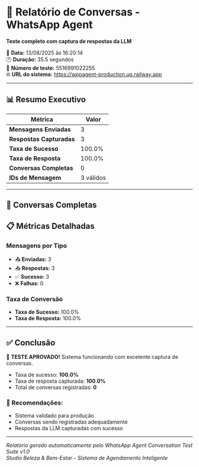 # 💬 Relatório de Conversas - WhatsApp Agent

**Teste completo com captura de respostas da LLM**

📅 **Data:** 13/08/2025 às 16:20:14  
🕐 **Duração:** 35.5 segundos  
📱 **Número de teste:** 5516991022255  
🌐 **URL do sistema:** https://wppagent-production.up.railway.app

---

## 📊 Resumo Executivo

| Métrica | Valor |
|---------|-------|
| **Mensagens Enviadas** | 3 |
| **Respostas Capturadas** | 3 |
| **Taxa de Sucesso** | 100.0% |
| **Taxa de Resposta** | 100.0% |
| **Conversas Completas** | 0 |
| **IDs de Mensagem** | 3 válidos |

---

## 💬 Conversas Completas

## 📋 Métricas Detalhadas

### Mensagens por Tipo
- 📤 **Enviadas:** 3
- 📥 **Respostas:** 3
- ✅ **Sucesso:** 3
- ❌ **Falhas:** 0

### Taxa de Conversão
- **Taxa de Sucesso:** 100.0%
- **Taxa de Resposta:** 100.0%

---

## ✅ Conclusão

🎉 **TESTE APROVADO!** Sistema funcionando com excelente captura de conversas.

- Taxa de sucesso: **100.0%**
- Taxa de resposta capturada: **100.0%**
- Total de conversas registradas: **0**

### 🎯 Recomendações:
- Sistema validado para produção
- Conversas sendo registradas adequadamente
- Respostas da LLM capturadas com sucesso

---

*Relatório gerado automaticamente pelo WhatsApp Agent Conversation Test Suite v1.0*  
*Studio Beleza & Bem-Estar - Sistema de Agendamento Inteligente*
